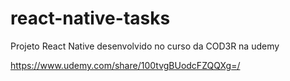# react-native-tasks
Projeto React Native desenvolvido no curso da COD3R na udemy

https://www.udemy.com/share/100tvgBUodcFZQQXg=/
